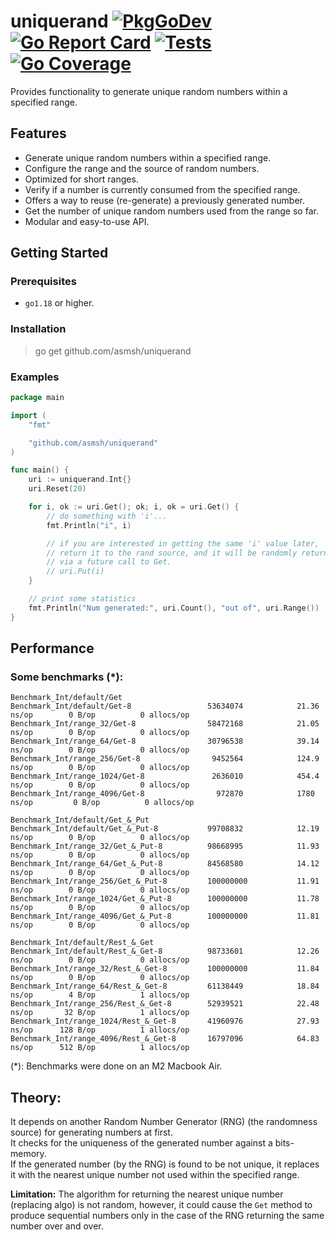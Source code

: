 # uniquerand [![PkgGoDev](https://pkg.go.dev/badge/github.com/asmsh/uniquerand)](https://pkg.go.dev/github.com/asmsh/uniquerand) [![Go Report Card](https://goreportcard.com/badge/github.com/asmsh/uniquerand)](https://goreportcard.com/report/github.com/asmsh/uniquerand) [![Tests](https://github.com/asmsh/uniquerand/workflows/Tests/badge.svg)](https://github.com/asmsh/uniquerand/actions) [![Go Coverage](https://github.com/asmsh/uniquerand/wiki/coverage.svg)](https://raw.githack.com/wiki/asmsh/uniquerand/coverage.html)

Provides functionality to generate unique random numbers within a specified range.

## Features

- Generate unique random numbers within a specified range.
- Configure the range and the source of random numbers.
- Optimized for short ranges.
- Verify if a number is currently consumed from the specified range.
- Offers a way to reuse (re-generate) a previously generated number.
- Get the number of unique random numbers used from the range so far.
- Modular and easy-to-use API.

## Getting Started

### Prerequisites

- `go1.18` or higher.

### Installation

> go get github.com/asmsh/uniquerand

### Examples

```go
package main

import (
	"fmt"

	"github.com/asmsh/uniquerand"
)

func main() {
	uri := uniquerand.Int{}
	uri.Reset(20)

	for i, ok := uri.Get(); ok; i, ok = uri.Get() {
		// do something with 'i'...
		fmt.Println("i", i)

		// if you are interested in getting the same 'i' value later,
		// return it to the rand source, and it will be randomly returned
		// via a future call to Get.
		// uri.Put(i)
	}

	// print some statistics
	fmt.Println("Num generated:", uri.Count(), "out of", uri.Range())
}
```

## Performance

### Some benchmarks (*):

```
Benchmark_Int/default/Get
Benchmark_Int/default/Get-8     	        53634074	        21.36 ns/op	       0 B/op	       0 allocs/op
Benchmark_Int/range_32/Get-8              	58472168	        21.05 ns/op	       0 B/op	       0 allocs/op
Benchmark_Int/range_64/Get-8              	30796538	        39.14 ns/op	       0 B/op	       0 allocs/op
Benchmark_Int/range_256/Get-8             	 9452564	        124.9 ns/op	       0 B/op	       0 allocs/op
Benchmark_Int/range_1024/Get-8            	 2636010	        454.4 ns/op	       0 B/op	       0 allocs/op
Benchmark_Int/range_4096/Get-8            	  972870	        1780 ns/op	       0 B/op	       0 allocs/op

Benchmark_Int/default/Get_&_Put
Benchmark_Int/default/Get_&_Put-8         	99708832	        12.19 ns/op	       0 B/op	       0 allocs/op
Benchmark_Int/range_32/Get_&_Put-8        	98668995	        11.93 ns/op	       0 B/op	       0 allocs/op
Benchmark_Int/range_64/Get_&_Put-8        	84568580	        14.12 ns/op	       0 B/op	       0 allocs/op
Benchmark_Int/range_256/Get_&_Put-8       	100000000	        11.91 ns/op	       0 B/op	       0 allocs/op
Benchmark_Int/range_1024/Get_&_Put-8      	100000000	        11.78 ns/op	       0 B/op	       0 allocs/op
Benchmark_Int/range_4096/Get_&_Put-8      	100000000	        11.81 ns/op	       0 B/op	       0 allocs/op

Benchmark_Int/default/Rest_&_Get
Benchmark_Int/default/Rest_&_Get-8        	98733601	        12.26 ns/op	       0 B/op	       0 allocs/op
Benchmark_Int/range_32/Rest_&_Get-8       	100000000	        11.84 ns/op	       0 B/op	       0 allocs/op
Benchmark_Int/range_64/Rest_&_Get-8       	61138449	        18.84 ns/op	       4 B/op	       1 allocs/op
Benchmark_Int/range_256/Rest_&_Get-8      	52939521	        22.48 ns/op	      32 B/op	       1 allocs/op
Benchmark_Int/range_1024/Rest_&_Get-8     	41960976	        27.93 ns/op	     128 B/op	       1 allocs/op
Benchmark_Int/range_4096/Rest_&_Get-8     	16797096	        64.83 ns/op	     512 B/op	       1 allocs/op
```

(*): Benchmarks were done on an M2 Macbook Air.

## Theory:

It depends on another Random Number Generator (RNG) (the randomness source) for generating numbers at first.  
It checks for the uniqueness of the generated number against a bits-memory.  
If the generated number (by the RNG) is found to be not unique, it replaces it with the nearest unique number not used within the specified range.

**Limitation:** The algorithm for returning the nearest unique number (replacing algo) is not random, however, it could cause the `Get` method to produce sequential numbers only in the case of the RNG returning the same number over and over.  

